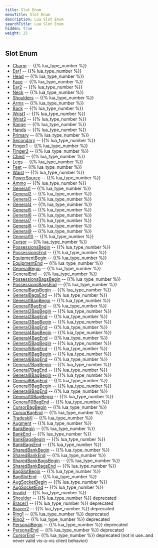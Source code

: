 ```yaml
---
title: Slot Enum
menuTitle: Slot Enum
description: Lua Slot Enum
searchTitle: Lua Slot Enum
hidden: true
weight: 25
---
```

## Slot Enum
- [Charm](charm) -- {{% lua_type_number %}}
- [Ear1](ear1) -- {{% lua_type_number %}}
- [Head](head) -- {{% lua_type_number %}}
- [Face](face) -- {{% lua_type_number %}}
- [Ear2](ear2) -- {{% lua_type_number %}}
- [Neck](neck) -- {{% lua_type_number %}}
- [Shoulders](shoulders) -- {{% lua_type_number %}}
- [Arms](arms) -- {{% lua_type_number %}}
- [Back](back) -- {{% lua_type_number %}}
- [Wrist1](wrist1) -- {{% lua_type_number %}}
- [Wrist2](wrist2) -- {{% lua_type_number %}}
- [Range](range) -- {{% lua_type_number %}}
- [Hands](hands) -- {{% lua_type_number %}}
- [Primary](primary) -- {{% lua_type_number %}}
- [Secondary](secondary) -- {{% lua_type_number %}}
- [Finger1](finger1) -- {{% lua_type_number %}}
- [Finger2](finger2) -- {{% lua_type_number %}}
- [Chest](chest) -- {{% lua_type_number %}}
- [Legs](legs) -- {{% lua_type_number %}}
- [Feet](feet) -- {{% lua_type_number %}}
- [Waist](waist) -- {{% lua_type_number %}}
- [PowerSource](powersource) -- {{% lua_type_number %}}
- [Ammo](ammo) -- {{% lua_type_number %}}
- [General1](general1) -- {{% lua_type_number %}}
- [General2](general2) -- {{% lua_type_number %}}
- [General3](general3) -- {{% lua_type_number %}}
- [General4](general4) -- {{% lua_type_number %}}
- [General5](general5) -- {{% lua_type_number %}}
- [General6](general6) -- {{% lua_type_number %}}
- [General7](general7) -- {{% lua_type_number %}}
- [General8](general8) -- {{% lua_type_number %}}
- [General9](general9) -- {{% lua_type_number %}}
- [General10](general10) -- {{% lua_type_number %}}
- [Cursor](cursor) -- {{% lua_type_number %}}
- [PossessionsBegin](possessionsbegin) -- {{% lua_type_number %}}
- [PossessionsEnd](possessionsend) -- {{% lua_type_number %}}
- [EquipmentBegin](equipmentbegin) -- {{% lua_type_number %}}
- [EquipmentEnd](equipmentend) -- {{% lua_type_number %}}
- [GeneralBegin](generalbegin) -- {{% lua_type_number %}}
- [GeneralEnd](generalend) -- {{% lua_type_number %}}
- [PossessionsBagsBegin](possessionsbagsbegin) -- {{% lua_type_number %}}
- [PossessionsBagsEnd](possessionsbagsend) -- {{% lua_type_number %}}
- [GeneralBagsBegin](generalbagsbegin) -- {{% lua_type_number %}}
- [GeneralBagsEnd](generalbagsend) -- {{% lua_type_number %}}
- [General1BagBegin](general1bagbegin) -- {{% lua_type_number %}}
- [General1BagEnd](general1bagend) -- {{% lua_type_number %}}
- [General2BagBegin](general2bagbegin) -- {{% lua_type_number %}}
- [General2BagEnd](general2bagend) -- {{% lua_type_number %}}
- [General3BagBegin](general3bagbegin) -- {{% lua_type_number %}}
- [General3BagEnd](general3bagend) -- {{% lua_type_number %}}
- [General4BagBegin](general4bagbegin) -- {{% lua_type_number %}}
- [General4BagEnd](general4bagend) -- {{% lua_type_number %}}
- [General5BagBegin](general5bagbegin) -- {{% lua_type_number %}}
- [General5BagEnd](general5bagend) -- {{% lua_type_number %}}
- [General6BagBegin](general6bagbegin) -- {{% lua_type_number %}}
- [General6BagEnd](general6bagend) -- {{% lua_type_number %}}
- [General7BagBegin](general7bagbegin) -- {{% lua_type_number %}}
- [General7BagEnd](general7bagend) -- {{% lua_type_number %}}
- [General8BagBegin](general8bagbegin) -- {{% lua_type_number %}}
- [General8BagEnd](general8bagend) -- {{% lua_type_number %}}
- [General9BagBegin](general9bagbegin) -- {{% lua_type_number %}}
- [General9BagEnd](general9bagend) -- {{% lua_type_number %}}
- [General10BagBegin](general10bagbegin) -- {{% lua_type_number %}}
- [General10BagEnd](general10bagend) -- {{% lua_type_number %}}
- [CursorBagBegin](cursorbagbegin) -- {{% lua_type_number %}}
- [CursorBagEnd](cursorbagend) -- {{% lua_type_number %}}
- [Tradeskill](tradeskill) -- {{% lua_type_number %}}
- [Augment](augment) -- {{% lua_type_number %}}
- [BankBegin](bankbegin) -- {{% lua_type_number %}}
- [BankEnd](bankend) -- {{% lua_type_number %}}
- [BankBagsBegin](bankbagsbegin) -- {{% lua_type_number %}}
- [BankBagsEnd](bankbagsend) -- {{% lua_type_number %}}
- [SharedBankBegin](sharedbankbegin) -- {{% lua_type_number %}}
- [SharedBankEnd](sharedbankend) -- {{% lua_type_number %}}
- [SharedBankBagsBegin](sharedbankbagsbegin) -- {{% lua_type_number %}}
- [SharedBankBagsEnd](sharedbankbagsend) -- {{% lua_type_number %}}
- [BagSlotBegin](bagslotbegin) -- {{% lua_type_number %}}
- [BagSlotEnd](bagslotend) -- {{% lua_type_number %}}
- [AugSocketBegin](augsocketbegin) -- {{% lua_type_number %}}
- [AugSocketEnd](augsocketend) -- {{% lua_type_number %}}
- [Invalid](invalid) -- {{% lua_type_number %}}
- [Shoulder](shoulder) -- {{% lua_type_number %}} deprecated
- [Bracer1](bracer1) -- {{% lua_type_number %}} deprecated
- [Bracer2](bracer2) -- {{% lua_type_number %}} deprecated
- [Ring1](ring1) -- {{% lua_type_number %}} deprecated
- [Ring2](ring2) -- {{% lua_type_number %}} deprecated
- [PersonalBegin](personalbegin) -- {{% lua_type_number %}} deprecated
- [PersonalEnd](personalend) -- {{% lua_type_number %}} deprecated
- [CursorEnd](cursorend) -- {{% lua_type_number %}} deprecated (not in use..and never valid vis-a-vis client behavior)